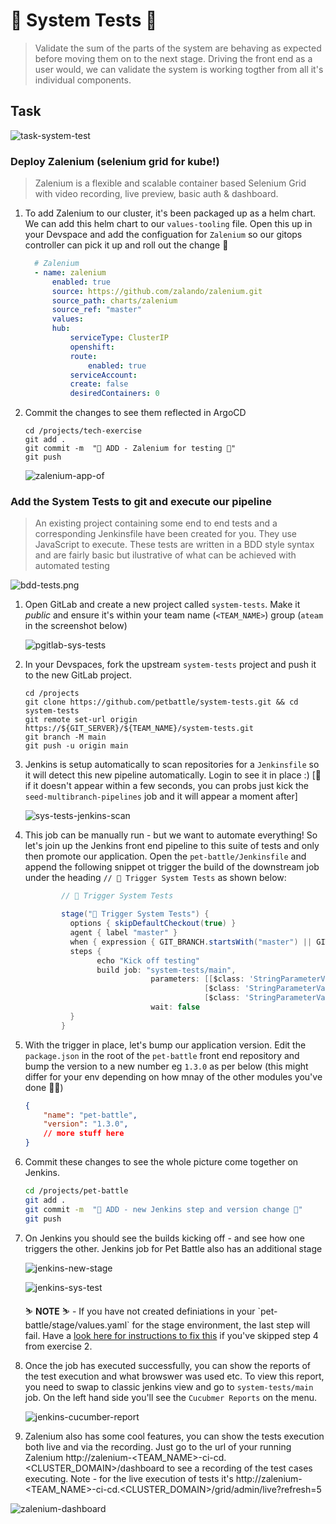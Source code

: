 # 🦤 System Tests 🦤

> Validate the sum of the parts of the system are behaving as expected before moving them on to the next stage. Driving the front end as a user would, we can validate the system is working togther from all it's individual components.

## Task

![task-system-test](./images/task-system-test.png)


### Deploy Zalenium (selenium grid for kube!)

> Zalenium is a flexible and scalable container based Selenium Grid with video recording, live preview, basic auth & dashboard.

1. To add Zalenium to our cluster, it's been packaged up as a helm chart. We can add this helm chart to our `values-tooling` file. Open this up in your Devspace and add the configuation for `Zalenium` so our gitops controller can pick it up and roll out the change 🐙

    ```yaml
      # Zalenium
      - name: zalenium
          enabled: true
          source: https://github.com/zalando/zalenium.git
          source_path: charts/zalenium
          source_ref: "master"
          values:
          hub:
              serviceType: ClusterIP
              openshift:
              route:
                  enabled: true
              serviceAccount:
              create: false
              desiredContainers: 0
    ```

2. Commit the changes to see them reflected in ArgoCD

    ```bash#test
    cd /projects/tech-exercise
    git add .
    git commit -m  "🥒 ADD - Zalenium for testing 🥒"
    git push
    ```

    ![zalenium-app-of](images/zalenium-app-of.png)



### Add the System Tests to git and execute our pipeline

> An existing project containing some end to end tests and a corresponding Jenkinsfile have been created for you. They use JavaScript to execute. These tests are written in a BDD style syntax and are fairly basic but ilustrative of what can be achieved with automated testing

![bdd-tests.png](images/bdd-tests.png)

1. Open GitLab and create a new project called `system-tests`. Make it *public* and ensure it's within your team name (`<TEAM_NAME>`) group (`ateam`  in the screenshot below)

    ![pgitlab-sys-tests](images/gitlab-sys-tests.png)


2. In your Devspaces, fork the upstream `system-tests` project and push it to the new GitLab project.

    ```bash#test
    cd /projects
    git clone https://github.com/petbattle/system-tests.git && cd system-tests
    git remote set-url origin https://${GIT_SERVER}/${TEAM_NAME}/system-tests.git
    git branch -M main
    git push -u origin main
    ```

3. Jenkins is setup automatically to scan repositories for a `Jenkinsfile` so it will detect this new pipeline automatically. Login to see it in place :) [🦵 if it doesn't appear within a few seconds, you can probs just kick the `seed-multibranch-pipelines` job and it will appear a moment after]

    ![sys-tests-jenkins-scan](images/sys-tests-jenkins-scan.png)

4. This job can be manually run - but we want to automate everything! So let's join up the Jenkins front end pipeline to this suite of tests and only then promote our application. Open the `pet-battle/Jenkinsfile` and append the following snippet ot trigger the build of the downstream job under the heading `// 🥾 Trigger System Tests` as shown below:

    ```groovy
            // 🥾 Trigger System Tests

            stage("🥾 Trigger System Tests") {
              options { skipDefaultCheckout(true) }            
              agent { label "master" }
              when { expression { GIT_BRANCH.startsWith("master") || GIT_BRANCH.startsWith("main") }}
              steps {
                    echo "Kick off testing"
                    build job: "system-tests/main", 
                                parameters: [[$class: 'StringParameterValue', name: 'APP_NAME', value: "${APP_NAME}" ],
                                            [$class: 'StringParameterValue', name: 'CHART_VERSION', value: "${CHART_VERSION}"],
                                            [$class: 'StringParameterValue', name: 'VERSION', value: "${VERSION}"]], 
                                wait: false
              }
            }
    ```

5. With the trigger in place, let's bump our application version. Edit the `package.json` in the root of the `pet-battle` front end repository and bump the version to a new number eg `1.3.0` as per below (this might differ for your env depending on how mnay of the other modules you've done 🦆🍔)

    ```json
    {
        "name": "pet-battle",
        "version": "1.3.0",
        // more stuff here
    }
    ```

6. Commit these changes to see the whole picture come together on Jenkins.

    ```bash
    cd /projects/pet-battle
    git add .
    git commit -m  "🦤 ADD - new Jenkins step and version change 🦤"
    git push
    ```

7. On Jenkins you should see the builds kicking off - and see how one triggers the other. Jenkins job for Pet Battle also has an additional stage

    ![jenkins-new-stage](images/jenkins-new-stage.png)

    ![jenkins-sys-test](images/jenkins-sys-test.png)

    <p class="warn">
    ⛷️ <b>NOTE</b> ⛷️ - If you have not created definiations in your `pet-battle/stage/values.yaml` for the stage environment, the last step will fail. Have a <a href="/#/2-attack-of-the-pipelines/2-app-of-apps?id=deploying-pet-battle">look here for instructions to fix this</a> if you've skipped step 4 from exercise 2. 
    </p>

8. Once the job has executed successfully, you can show the reports of the test execution and what browswer was used etc. To view this report, you need to swap to classic jenkins view and go to `system-tests/main` job. On the left hand side you'll see the `Cucubmer Reports` on the menu. 

    ![jenkins-cucumber-report](images/jenkins-cucumber-report.png)

9. Zalenium also has some cool features, you can show the tests execution both live and via the recording. Just go to the url of your running Zalenium http://zalenium-<TEAM_NAME>-ci-cd.<CLUSTER_DOMAIN>/dashboard to see a recording of the test cases executing. Note - for the live execution of tests it's http://zalenium-<TEAM_NAME>-ci-cd.<CLUSTER_DOMAIN>/grid/admin/live?refresh=5

![zalenium-dashboard](images/zalenium-dashboard.png)